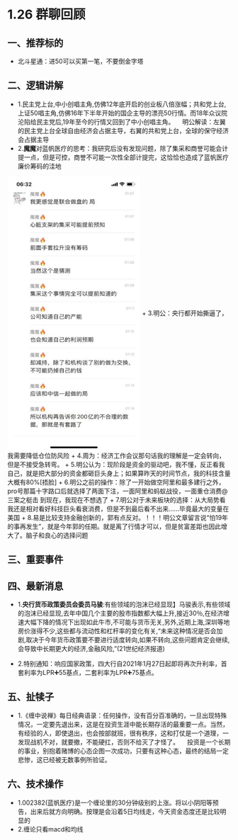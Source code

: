 # 1.26 群聊回顾

## 一、推荐标的
+ 北斗星通：进50可以买第一笔，不要倒金字塔


## 二、逻辑讲解
+ 1.民主党上台,中小创唱主角,仿佛12年底开启的创业板八倍涨幅；共和党上台,上证50唱主角,仿佛16年下半年开始的国企主导的漂亮50行情。而18年众议院沦陷给民主党后,19年至今的行情又回到了中小创唱主角。
&emsp;明公解读：左翼的民主党上台全球自由经济会占据主导，右翼的共和党上台，全球的保守经济会占据主导
+ 2.**魔魔**对蓝帆医疗的思考：我研究后没有发现问题，除了集采和商誉可能会计提一点，但是可控，商誉不可能一次性全部计提完，这恰恰也造成了蓝帆医疗廉价筹码的洼地
<img src="/群聊/图片/魔魔对蓝帆医疗股东减持的思考.jpg" width = "300" height = "620" alt="图片名称" align=center />
+ 3.明公：央行都开始撕逼了，我需要降低仓位防风险
+ 4.周为：经济工作会议那句话我的理解是一定会转向，但是不接受急转弯。
+ 5.明公认为：现阶段是资金的驱动吧，我不懂，反正看我自己，就是把大部分的资金都砸巨头身上；如果算昨天的时间节点，我的科技含量大概有80%[捂脸]
+ 6.明公之前的操作：除了一开始做空阿里和最多建行之外，pro号那篇十字路口后就选择了两面下注，一面阿里和蚂蚁战役，一面重仓消费@三案之梃击 到现在，我现在不想选了
+ 7.明公对于未来板块的选择：从大局势看我还是相对看好科技巨头看衰消费，但是不到最后看不出来……毕竟最大的变量在美国
+ 8.易是比较支持金融创新的，郭有点反对。！！！明公文章留言说“怕19年的事再发生”，就是今年郭的任期。就是离了行情才可以，但是贫富差距也因此增大了。脑子和良心的选择问题


## 三、重要事件


## 四、最新消息
+ 1.**央行货币政策委员会委员马骏**:有些领域的泡沫已经显现】马骏表示,有些领域的泡沫已经显现,去年中国几个主要的股市指数都大幅上升,接近30％,在经济增速大幅下降的情况下出现如此牛市,不可能与货币无关,另外,近期上海,深圳等地房价涨得不少,这些都与流动性和杠杆率的变化有关,“未来这种情况是否会加剧,取决于今年货币政策要不要进行适度转向,如果不转向,这些问题肯定会继续,会导致中长期更大的经济,金融风险,”(21世纪经济报道)

+ 2.特别通知：响应国家政策，四大行自2021年1月27日起即将再次升利率，首套利率为LPR➕55基点，二套利率为LPR➕75基点。

## 五、扯犊子
+ 1.《缠中说禅》每日经典语录：任何操作，没有百分百准确的，一旦出现特殊情况，一定要先退出来，这是在投资生涯中能长期存活的最重要一点。当然，有经验的人，即使退出，也会按部就班，很有秩序，这和打仗是一个道理，一发现战机不对，就要撤，不能硬扛，否则不给灭了才怪了。
&emsp;投资是一个长期的事业，别抱着赌博的心态企图一次成功，只要有这种心态，最终的结局一定悲惨，这已经被无数事例所验证。


## 六、技术操作
+ 1.002382(蓝帆医疗)是一个缠论里的30分钟级别的上涨。将以小阴阳等预告，出来后就方向明确。按理是会沿着5日均线走，今天资金态度还是比较明显的
+ 2.缠论只看macd和均线
